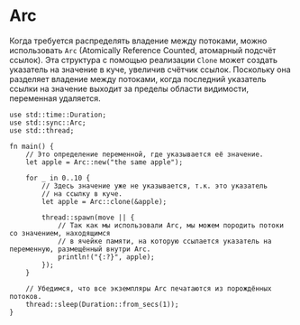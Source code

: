 # Arc

Когда требуется распределять владение между потоками, можно использовать `Arc` (Atomically Reference Counted, атомарный подсчёт ссылок). Эта структура с помощью реализации `Clone` может создать указатель на значение в куче, увеличив счётчик ссылок. Поскольку она разделяет владение между потоками, когда последний указатель ссылки на значение выходит за пределы области видимости, переменная удаляется.

```rust,editable
use std::time::Duration;
use std::sync::Arc;
use std::thread;

fn main() {
    // Это определение переменной, где указывается её значение.
    let apple = Arc::new("the same apple");

    for _ in 0..10 {
        // Здесь значение уже не указывается, т.к. это указатель
        // на ссылку в куче.
        let apple = Arc::clone(&apple);

        thread::spawn(move || {
            // Так как мы использовали Arc, мы можем породить потоки со значением, находящимся
            // в ячейке памяти, на которую ссылается указатель на переменную, размещённый внутри Arc.
            println!("{:?}", apple);
        });
    }

    // Убедимся, что все экземпляры Arc печатаются из порождённых потоков.
    thread::sleep(Duration::from_secs(1));
}
```
